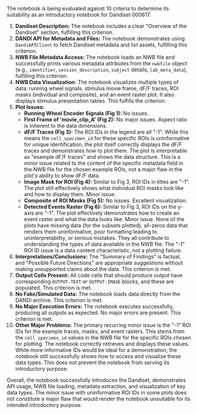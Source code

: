 The notebook is being evaluated against 10 criteria to determine its suitability as an introductory notebook for Dandiset 000617.

1.  **Dandiset Description:** The notebook includes a clear "Overview of the Dandiset" section, fulfilling this criterion.
2.  **DANDI API for Metadata and Files:** The notebook demonstrates using `DandiAPIClient` to fetch Dandiset metadata and list assets, fulfilling this criterion.
3.  **NWB File Metadata Access:** The notebook loads an NWB file and successfully prints various metadata attributes from the `nwbfile` object (e.g., `identifier`, `session_description`, `subject` details, `lab_meta_data`), fulfilling this criterion.
4.  **NWB Data Visualization:** The notebook visualizes multiple types of data: running wheel signals, stimulus movie frame, dF/F traces, ROI masks (individual and composite), and an event raster plot. It also displays stimulus presentation tables. This fulfills the criterion.
5.  **Plot Issues:**
    *   **Running Wheel Encoder Signals (Fig 1):** No issues.
    *   **First Frame of 'movie_clip_A' (Fig 2):** No major issues. Aspect ratio is inherent to the data dimensions.
    *   **dF/F Traces (Fig 3):** The ROI IDs in the legend are all "-1". While this means the `cell_specimen_id` for these specific ROIs is uninformative for unique identification, the plot itself correctly displays the dF/F traces and demonstrates *how* to plot them. The plot is interpretable as "example dF/F traces" and shows the data structure. This is a minor issue related to the content of the specific metadata field in the NWB file for the chosen example ROIs, not a major flaw in the plot's ability to show dF/F data.
    *   **Image Mask for ROI (Fig 4):** Similar to Fig 3, ROI IDs in titles are "-1". The plot still effectively shows what individual ROI masks look like and how to display them. Minor issue.
    *   **Composite of ROI Masks (Fig 5):** No issues. Excellent visualization.
    *   **Detected Events Raster (Fig 6):** Similar to Fig 3, ROI IDs on the y-axis are "-1". The plot effectively demonstrates how to create an event raster and what the data looks like. Minor issue.
    None of the plots have missing data (for the subsets plotted), all-zeros data that renders them uninformative, poor formatting leading to uninterpretability, or serious mistakes. They all contribute to understanding the types of data available in the NWB file. The "-1" ROI ID issue is a data content characteristic, not a plotting failure.
6.  **Interpretations/Conclusions:** The "Summary of Findings" is factual, and "Possible Future Directions" are appropriate suggestions without making unsupported claims about the data. This criterion is met.
7.  **Output Cells Present:** All code cells that should produce output have corresponding `OUTPUT-TEXT` or `OUTPUT-IMAGE` blocks, and these are populated. This criterion is met.
8.  **No Fake/Simulated Data:** The notebook loads data directly from the DANDI archive. This criterion is met.
9.  **No Major Execution Errors:** The notebook executes successfully, producing all outputs as expected. No major errors are present. This criterion is met.
10. **Other Major Problems:** The primary recurring minor issue is the "-1" ROI IDs for the example traces, masks, and event rasters. This stems from the `cell_specimen_id` values in the NWB file for the specific ROIs chosen for plotting. The notebook correctly retrieves and displays these values. While more informative IDs would be ideal for a demonstration, the notebook still successfully shows *how* to access and visualize these data types. This does not prevent the notebook from serving its introductory purpose.

Overall, the notebook successfully introduces the Dandiset, demonstrates API usage, NWB file loading, metadata extraction, and visualization of key data types. The minor issue with uninformative ROI IDs in some plots does not constitute a major flaw that would render the notebook unsuitable for its intended introductory purpose.